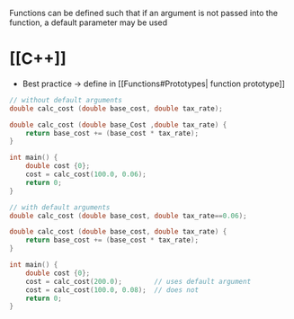 Functions can be defined such that if an argument is not passed into the function, a default parameter may be used

# [[C++]]
- Best practice -> define in [[Functions#Prototypes| function prototype]]

```c
// without default arguments
double calc_cost (double base_cost, double tax_rate);

double calc_cost (double base_Cost ,double tax_rate) {
	return base_cost += (base_cost * tax_rate);
}

int main() {
	double cost {0};
	cost = calc_cost(100.0, 0.06);
	return 0;
}
```

```c
// with default arguments
double calc_cost (double base_cost, double tax_rate==0.06);

double calc_cost (double base_cost, double tax_rate) {
	return base_cost += (base_cost * tax_rate);
}

int main() {
	double cost {0};
	cost = calc_cost(200.0);		// uses default argument
	cost = calc_cost(100.0, 0.08);	// does not
	return 0;
}
```